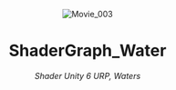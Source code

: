 <header>


![Movie_003](https://github.com/user-attachments/assets/e5e1e5b9-ece4-487c-b058-b9c0a67a66c1)

# ShaderGraph_Water

_Shader Unity 6 URP, Waters_

